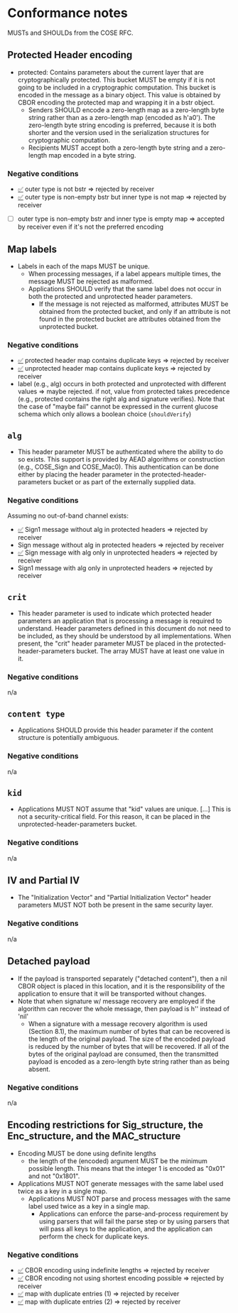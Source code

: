 # Conformance notes

MUSTs and SHOULDs from the COSE RFC.

## Protected Header encoding

* protected: Contains parameters about the current layer that are cryptographically protected. This bucket MUST be empty if it is not going to be included in a cryptographic computation. This bucket is encoded in the message as a binary object. This value is obtained by CBOR encoding the protected map and wrapping it in a bstr object.
  * Senders SHOULD encode a zero-length map as a zero-length byte string rather than as a zero-length map (encoded as h'a0'). The zero-length byte string encoding is preferred, because it is both shorter and the version used in the serialization structures for cryptographic computation.
  * Recipients MUST accept both a zero-length byte string and a zero-length map encoded in a byte string.

### Negative conditions

* [:white_check_mark:](sign1-verify-negative-0000.json) outer type is not bstr => rejected by receiver
* [:white_check_mark:](sign1-verify-negative-0001.json) outer type is non-empty bstr but inner type is not map => rejected by receiver
* [ ] outer type is non-empty bstr and inner type is empty map => accepted by receiver even if it's not the preferred encoding

## Map labels

* Labels in each of the maps MUST be unique.
  * When processing messages, if a label appears multiple times, the message MUST be rejected as malformed.
  * Applications SHOULD verify that the same label does not occur in both the protected and unprotected header parameters.
    * If the message is not rejected as malformed, attributes MUST be obtained from the protected bucket, and only if an attribute is not found in the protected bucket are attributes obtained from the unprotected bucket.

### Negative conditions

* [:white_check_mark:](sign1-verify-negative-0002.json) protected header map contains duplicate keys => rejected by receiver
* [:white_check_mark:](sign1-verify-negative-0003.json) unprotected header map contains duplicate keys => rejected by receiver
* label (e.g., alg) occurs in both protected and unprotected with different values => maybe rejected.  if not, value from protected takes precedence (e.g., protected contains the right alg and signature verifies).  Note that the case of "maybe fail" cannot be expressed in the current glucose schema which only allows a boolean choice (`shouldVerify`)

## `alg`

* This header parameter MUST be authenticated where the ability to do so exists.  This support is provided by AEAD algorithms or construction (e.g., COSE_Sign and COSE_Mac0). This authentication can be done either by placing the header parameter in the protected-header-parameters bucket or as part of the externally supplied data.

### Negative conditions

Assuming no out-of-band channel exists:
* [:white_check_mark:](sign1-verify-negative-0004.json) Sign1 message without alg in protected headers => rejected by receiver
*  Sign message without alg in protected headers => rejected by receiver
* [:white_check_mark:](sign1-verify-negative-0005.json) Sign message with alg only in unprotected headers => rejected by receiver
* Sign1 message with alg only in unprotected headers => rejected by receiver

## `crit`

* This header parameter is used to indicate which protected header parameters an application that is processing a message is required to understand. Header parameters defined in this document do not need to be included, as they should be understood by all implementations. When present, the "crit" header parameter MUST be placed in the protected-header-parameters bucket. The array MUST have at least one value in it.

### Negative conditions

n/a

## `content type`

* Applications SHOULD provide this header parameter if the content structure is potentially ambiguous.

### Negative conditions

n/a

## `kid`

* Applications MUST NOT assume that "kid" values are unique. […] This is not a security-critical field. For this reason, it can be placed in the unprotected-header-parameters bucket.

### Negative conditions

n/a

## IV and Partial IV

* The "Initialization Vector" and "Partial Initialization Vector" header parameters MUST NOT both be present in the same security layer.

### Negative conditions

n/a

## Detached payload

* If the payload is transported separately ("detached content"), then a nil CBOR object is placed in this location, and it is the responsibility of the application to ensure that it will be transported without changes.
* Note that when signature w/ message recovery are employed if the algorithm can recover the whole message, then payload is h'' instead of 'nil' 
  * When a signature with a message recovery algorithm is used (Section 8.1), the maximum number of bytes that can be recovered is the length of the original payload. The size of the encoded payload is reduced by the number of bytes that will be recovered. If all of the bytes of the original payload are consumed, then the transmitted payload is encoded as a zero-length byte string rather than as being absent.

### Negative conditions

n/a

## Encoding restrictions for Sig_structure, the Enc_structure, and the MAC_structure

* Encoding MUST be done using definite lengths
  * the length of the (encoded) argument MUST be the minimum possible length. This means that the integer 1 is encoded as "0x01" and not "0x1801".
* Applications MUST NOT generate messages with the same label used twice as a key in a single map.
  * Applications MUST NOT parse and process messages with the same label used twice as a key in a single map.
    * Applications can enforce the parse-and-process requirement by using parsers that will fail the parse step or by using parsers that will pass all keys to the application, and the application can perform the check for duplicate keys.

### Negative conditions

* [:white_check_mark:](sign1-verify-negative-0007.json) CBOR encoding using indefinite lengths => rejected by receiver
* [:white_check_mark:](sign1-verify-negative-0006.json) CBOR encoding not using shortest encoding possible => rejected by receiver
* [:white_check_mark:](sign1-verify-negative-0002.json) map with duplicate entries (1) => rejected by receiver
* [:white_check_mark:](sign1-verify-negative-0003.json) map with duplicate entries (2) => rejected by receiver
